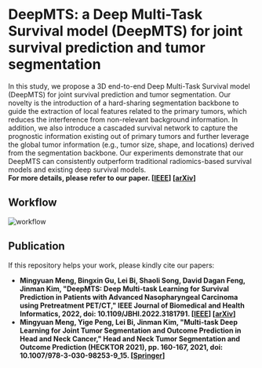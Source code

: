 # DeepMTS: a Deep Multi-Task Survival model (DeepMTS) for joint survival prediction and tumor segmentation
In this study, we propose a 3D end-to-end Deep Multi-Task Survival model (DeepMTS) for joint survival prediction and tumor segmentation. Our novelty is the introduction of a hard-sharing segmentation backbone to guide the extraction of local features related to the primary tumors, which reduces the interference from non-relevant background information. In addition, we also introduce a cascaded survival network to capture the prognostic information existing out of primary tumors and further leverage the global tumor information (e.g., tumor size, shape, and locations) derived from the segmentation backbone. Our experiments demonstrate that our DeepMTS can consistently outperform traditional radiomics-based survival models and existing deep survival models.  
**For more details, please refer to our paper. [[IEEE](https://ieeexplore.ieee.org/document/9794806)] [[arXiv](https://arxiv.org/abs/2109.07711)]**

## Workflow
![workflow](https://github.com/MungoMeng/Survival-DeepMTS/blob/master/Figure/Workflow.png)

## Publication
If this repository helps your work, please kindly cite our papers:
* **Mingyuan Meng, Bingxin Gu, Lei Bi, Shaoli Song, David Dagan Feng, Jinman Kim, "DeepMTS: Deep Multi-task Learning for Survival Prediction in Patients with Advanced Nasopharyngeal Carcinoma using Pretreatment PET/CT," IEEE Journal of Biomedical and Health Informatics, 2022, doi: 10.1109/JBHI.2022.3181791. [[IEEE](https://ieeexplore.ieee.org/document/9794806)] [[arXiv](https://arxiv.org/abs/2109.07711)]**
* **Mingyuan Meng, Yige Peng, Lei Bi, Jinman Kim, "Multi-task Deep Learning for Joint Tumor Segmentation and Outcome Prediction in Head and Neck Cancer," Head and Neck Tumor Segmentation and Outcome Prediction (HECKTOR 2021), pp. 160-167, 2021, doi: 10.1007/978-3-030-98253-9_15. [[Springer](https://link.springer.com/chapter/10.1007/978-3-030-98253-9_15)]**
